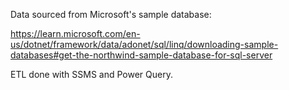 Data sourced from Microsoft's sample database:

https://learn.microsoft.com/en-us/dotnet/framework/data/adonet/sql/linq/downloading-sample-databases#get-the-northwind-sample-database-for-sql-server

ETL done with SSMS and Power Query.
